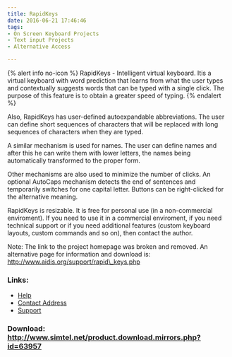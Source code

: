 ```yaml
---
title: RapidKeys
date: 2016-06-21 17:46:46
tags: 
- On Screen Keyboard Projects
- Text input Projects
- Alternative Access

---
```


{% alert info no-icon %}
RapidKeys - Intelligent virtual keyboard.  Itis a virtual keyboard with word prediction that learns from what the user types and contextually suggests words that can be typed with a single click. The purpose of this feature is to obtain a greater speed of typing.
{% endalert %}

<!-- more -->

Also, RapidKeys has user-defined autoexpandable abbreviations. The user can define short sequences of characters that will be replaced with long sequences of characters when they are typed.

A similar mechanism is used for names. The user can define names and after this he can write them with lower letters, the names being automatically transformed to the proper form.

Other mechanisms are also used to minimize the number of clicks. An optional AutoCaps mechanism detects the end of sentences and temporarily switches for one capital letter. Buttons can be right-clicked for the alternative meaning.

RapidKeys is resizable. It is free for personal use (in a non-commercial enviroment). If you need to use it in a commercial enviroment, if you need technical support or if you need additional features (custom keyboard layouts, custom commands and so on), then contact the author.

Note: The link to the project homepage was broken and removed. An alternative page for information and download is:  <a class="" generated="" href="">http://www.aidis.org/support/rapid\_keys.php</a>

### Links:
- <a href="http://www.oatsoft.org/Software/rapidkeys-1/help">Help</a>
- <a href="mailto:lucian.velea@softhome.net">Contact Address</a>
- <a href="http://groups.yahoo.com/group/rapidkeys/">Support</a>

### Download: http://www.simtel.net/product.download.mirrors.php?id=63957 